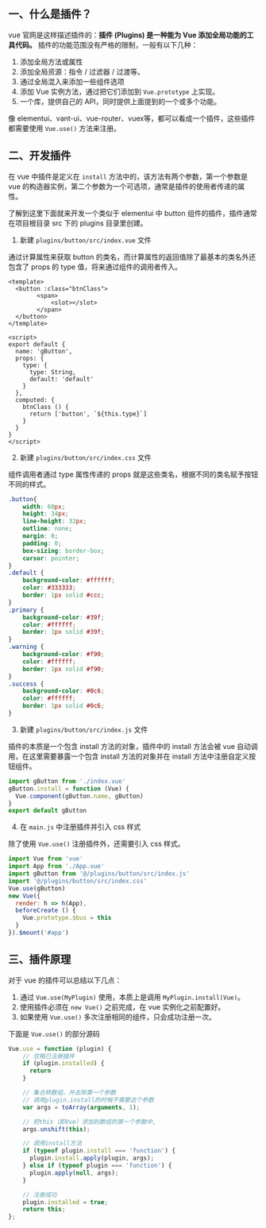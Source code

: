 ## 一、什么是插件？

vue 官网是这样描述插件的：**插件 (Plugins) 是一种能为 Vue 添加全局功能的工具代码。** 插件的功能范围没有严格的限制，一般有以下几种：

1. 添加全局方法或属性
2. 添加全局资源：指令 / 过滤器 / 过渡等。
3. 通过全局混入来添加一些组件选项
4. 添加 Vue 实例方法，通过把它们添加到 `Vue.prototype` 上实现。
5. 一个库，提供自己的 API，同时提供上面提到的一个或多个功能。

像 elementui、vant-ui、vue-router、vuex等，都可以看成一个插件，这些插件都需要使用 `Vue.use()` 方法来注册。

## 二、开发插件

在 vue 中插件是定义在 `install` 方法中的，该方法有两个参数，第一个参数是 vue 的构造器实例，第二个参数为一个可选项，通常是插件的使用者传递的属性。

了解到这里下面就来开发一个类似于 elementui 中 button 组件的插件，插件通常在项目根目录 src 下的 plugins 目录里创建。

1. 新建 `plugins/button/src/index.vue` 文件

通过计算属性来获取 button 的类名，而计算属性的返回值除了最基本的类名外还包含了 props 的 type 值，将来通过组件的调用者传入。

```vue
<template>
  <button :class="btnClass">
        <span>
            <slot></slot>
        </span>
  </button>
</template>

<script>
export default {
  name: 'gButton',
  props: {
    type: {
      type: String,
      default: 'default'
    }
  },
  computed: {
    btnClass () {
      return ['button', `${this.type}`]
    }
  }
}
</script>
```

2. 新建 `plugins/button/src/index.css` 文件

组件调用者通过 type 属性传递的 props 就是这些类名，根据不同的类名赋予按钮不同的样式。

```css
.button{
    width: 60px;
    height: 34px;
    line-height: 32px;
    outline: none;
    margin: 0;
    padding: 0;
    box-sizing: border-box;
    cursor: pointer;
}
.default {
    background-color: #ffffff;
    color: #333333;
    border: 1px solid #ccc;
}
.primary {
    background-color: #39f;
    color: #ffffff;
    border: 1px solid #39f;
}
.warning {
    background-color: #f90;
    color: #ffffff;
    border: 1px solid #f90;
}
.success {
    background-color: #0c6;
    color: #ffffff;
    border: 1px solid #0c6;
}

```

3. 新建 `plugins/button/src/index.js` 文件

插件的本质是一个包含 install 方法的对象，插件中的 install 方法会被 vue 自动调用，在这里需要暴露一个包含 install 方法的对象并在 install 方法中注册自定义按钮组件。

```javascript
import gButton from './index.vue'
gButton.install = function (Vue) {
  Vue.component(gButton.name, gButton)
}
export default gButton
```

4. 在 `main.js` 中注册插件并引入 css 样式

除了使用 `Vue.use()` 注册插件外，还需要引入 css 样式。

```js
import Vue from 'vue'
import App from './App.vue'
import gButton from '@/plugins/button/src/index.js'
import '@/plugins/button/src/index.css'
Vue.use(gButton)
new Vue({
  render: h => h(App),
  beforeCreate () {
    Vue.prototype.$bus = this
  }
}).$mount('#app')
```



## 三、插件原理

对于 vue 的插件可以总结以下几点：

1. 通过 `Vue.use(MyPlugin)` 使用，本质上是调用 `MyPlugin.install(Vue)`。
2. 使用插件必须在 `new Vue()` 之前完成，在 vue 实例化之前配置好。
3. 如果使用 `Vue.use()` 多次注册相同的组件，只会成功注册一次。

下面是 `Vue.use()` 的部分源码

```javascript
Vue.use = function (plugin) {
    // 忽略已注册插件
    if (plugin.installed) {
      return
    }

    // 集合转数组，并去除第一个参数
    // 调用plugin.install的时候不需要这个参数
    var args = toArray(arguments, 1);

    // 把this（即Vue）添加到数组的第一个参数中,
    args.unshift(this);

    // 调用install方法
    if (typeof plugin.install === 'function') {
      plugin.install.apply(plugin, args);
    } else if (typeof plugin === 'function') {
      plugin.apply(null, args);
    }

    // 注册成功
    plugin.installed = true;
    return this;
};
```


